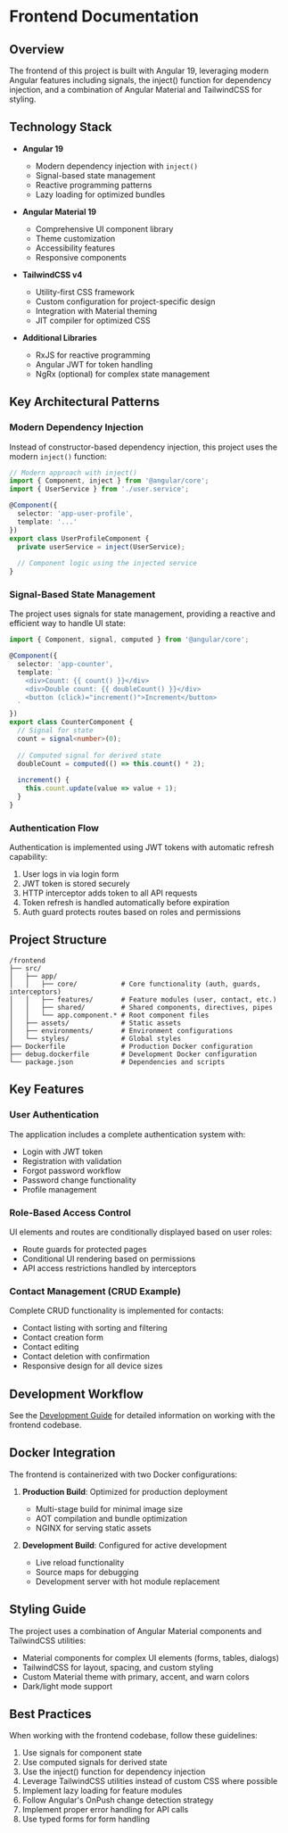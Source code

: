 # Frontend Documentation

## Overview

The frontend of this project is built with Angular 19, leveraging modern Angular features including signals, the inject() function for dependency injection, and a combination of Angular Material and TailwindCSS for styling.

## Technology Stack

- **Angular 19**
  - Modern dependency injection with `inject()`
  - Signal-based state management
  - Reactive programming patterns
  - Lazy loading for optimized bundles

- **Angular Material 19**
  - Comprehensive UI component library
  - Theme customization
  - Accessibility features
  - Responsive components

- **TailwindCSS v4**
  - Utility-first CSS framework
  - Custom configuration for project-specific design
  - Integration with Material theming
  - JIT compiler for optimized CSS

- **Additional Libraries**
  - RxJS for reactive programming
  - Angular JWT for token handling
  - NgRx (optional) for complex state management

## Key Architectural Patterns

### Modern Dependency Injection

Instead of constructor-based dependency injection, this project uses the modern `inject()` function:

```typescript
// Modern approach with inject()
import { Component, inject } from '@angular/core';
import { UserService } from './user.service';

@Component({
  selector: 'app-user-profile',
  template: '...'
})
export class UserProfileComponent {
  private userService = inject(UserService);
  
  // Component logic using the injected service
}
```

### Signal-Based State Management

The project uses signals for state management, providing a reactive and efficient way to handle UI state:

```typescript
import { Component, signal, computed } from '@angular/core';

@Component({
  selector: 'app-counter',
  template: `
    <div>Count: {{ count() }}</div>
    <div>Double count: {{ doubleCount() }}</div>
    <button (click)="increment()">Increment</button>
  `
})
export class CounterComponent {
  // Signal for state
  count = signal<number>(0);
  
  // Computed signal for derived state
  doubleCount = computed(() => this.count() * 2);
  
  increment() {
    this.count.update(value => value + 1);
  }
}
```

### Authentication Flow

Authentication is implemented using JWT tokens with automatic refresh capability:

1. User logs in via login form
2. JWT token is stored securely
3. HTTP interceptor adds token to all API requests
4. Token refresh is handled automatically before expiration
5. Auth guard protects routes based on roles and permissions

## Project Structure

```
/frontend
├── src/
│   ├── app/
│   │   ├── core/           # Core functionality (auth, guards, interceptors)
│   │   ├── features/       # Feature modules (user, contact, etc.)
│   │   ├── shared/         # Shared components, directives, pipes
│   │   └── app.component.* # Root component files
│   ├── assets/             # Static assets
│   ├── environments/       # Environment configurations
│   └── styles/             # Global styles
├── Dockerfile              # Production Docker configuration
├── debug.dockerfile        # Development Docker configuration
└── package.json            # Dependencies and scripts
```

## Key Features

### User Authentication

The application includes a complete authentication system with:

- Login with JWT token
- Registration with validation
- Forgot password workflow
- Password change functionality
- Profile management

### Role-Based Access Control

UI elements and routes are conditionally displayed based on user roles:

- Route guards for protected pages
- Conditional UI rendering based on permissions
- API access restrictions handled by interceptors

### Contact Management (CRUD Example)

Complete CRUD functionality is implemented for contacts:

- Contact listing with sorting and filtering
- Contact creation form
- Contact editing
- Contact deletion with confirmation
- Responsive design for all device sizes

## Development Workflow

See the [Development Guide](./development-guide.md) for detailed information on working with the frontend codebase.

## Docker Integration

The frontend is containerized with two Docker configurations:

1. **Production Build**: Optimized for production deployment
   - Multi-stage build for minimal image size
   - AOT compilation and bundle optimization
   - NGINX for serving static assets

2. **Development Build**: Configured for active development
   - Live reload functionality
   - Source maps for debugging
   - Development server with hot module replacement

## Styling Guide

The project uses a combination of Angular Material components and TailwindCSS utilities:

- Material components for complex UI elements (forms, tables, dialogs)
- TailwindCSS for layout, spacing, and custom styling
- Custom Material theme with primary, accent, and warn colors
- Dark/light mode support

## Best Practices

When working with the frontend codebase, follow these guidelines:

1. Use signals for component state
2. Use computed signals for derived state
3. Use the inject() function for dependency injection
4. Leverage TailwindCSS utilities instead of custom CSS where possible
5. Implement lazy loading for feature modules
6. Follow Angular's OnPush change detection strategy
7. Implement proper error handling for API calls
8. Use typed forms for form handling
